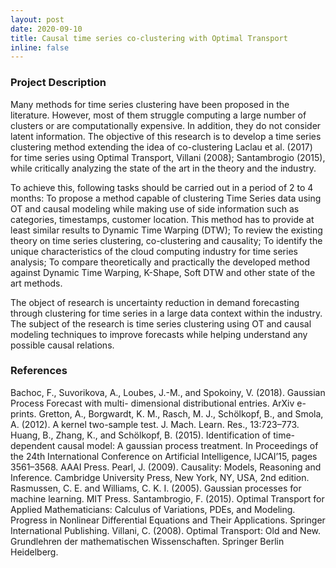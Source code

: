 ```yaml
---
layout: post
date: 2020-09-10
title: Causal time series co-clustering with Optimal Transport
inline: false
---
```


### Project Description
Many methods for time series clustering have been proposed in the literature. However, most of them struggle computing a large number of clusters or are computationally expensive. In addition, they do not consider latent information. The objective of this research is to develop a time series clustering method extending the idea of co-clustering Laclau et al. (2017) for time series using Optimal Transport, Villani (2008); Santambrogio (2015), while critically analyzing the state of the art in the theory and the industry. 
 
To achieve this, following tasks should be carried out in a period of 2 to 4 months:
To propose a method capable of clustering Time Series data using OT and causal modeling while making use of side information such as categories, timestamps, customer location. This method has to provide at least similar results to Dynamic Time Warping (DTW);
To review the existing theory on time series clustering, co-clustering and causality; 
To identify the unique characteristics of the cloud computing industry for time series analysis; 
To compare theoretically and practically the developed method against Dynamic Time Warping, K-Shape, Soft DTW and other state of the art methods.
 
The object of research is uncertainty reduction in demand forecasting through clustering for time series in a large data context within the industry. The subject of the research is time series clustering using OT and causal modeling techniques to improve forecasts while helping understand any possible causal relations.
 
### References 
Bachoc, F., Suvorikova, A., Loubes, J.-M., and Spokoiny, V. (2018). Gaussian Process Forecast with multi- dimensional distributional entries. ArXiv e-prints.
Gretton, A., Borgwardt, K. M., Rasch, M. J., Schölkopf, B., and Smola, A. (2012). A kernel two-sample test. J. Mach. Learn. Res., 13:723–773. 
Huang, B., Zhang, K., and Schölkopf, B. (2015). Identification of time-dependent causal model: A gaussian process treatment. In Proceedings of the 24th International Conference on Artificial Intelligence, IJCAI’15, pages 3561–3568. AAAI Press. 
Pearl, J. (2009). Causality: Models, Reasoning and Inference. Cambridge University Press, New York, NY, USA, 2nd edition. 
Rasmussen, C. E. and Williams, C. K. I. (2005). Gaussian processes for machine learning. MIT Press. 
Santambrogio, F. (2015). Optimal Transport for Applied Mathematicians: Calculus of Variations, PDEs, and Modeling. Progress in Nonlinear Differential Equations and Their Applications. Springer International Publishing. 
Villani, C. (2008). Optimal Transport: Old and New. Grundlehren der mathematischen Wissenschaften. Springer Berlin Heidelberg. 